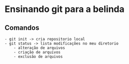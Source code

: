 # Ensinando git para a belinda


## Comandos
	- git init -> cria repositorio local
	- git status -> lista modificações no meu diretorio
		- alteração de arquivos
		- criação de arquivos
		- exclusão de arquivos		 
